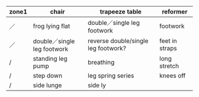 |zone1|chair|trapeeze table| reformer|     
|------|------|------|------|   
|／|frog lying flat|double／single leg footwork|footwork|  
|／|double／single leg footwork|reverse double/single leg footwork?|feet in straps|
|/|standing leg pump|breathing|long stretch|
|/|step down|leg spring series|knees off|
|/|side lunge|side ly







